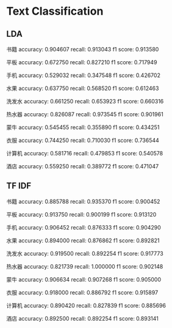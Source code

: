 # Text Classification





## LDA
书籍		accuracy: 0.904607		recall: 0.913043		f1 score: 0.913580

平板		accuracy: 0.672750		recall: 0.827210		f1 score: 0.717949

手机		accuracy: 0.529032		recall: 0.347548		f1 score: 0.426702

水果		accuracy: 0.637750		recall: 0.568520		f1 score: 0.612463

洗发水		accuracy: 0.661250		recall: 0.653923		f1 score: 0.660316

热水器		accuracy: 0.826087		recall: 0.973545		f1 score: 0.901961

蒙牛		accuracy: 0.545455		recall: 0.355890		f1 score: 0.434251

衣服		accuracy: 0.744250		recall: 0.710030		f1 score: 0.736544

计算机		accuracy: 0.581716		recall: 0.479853		f1 score: 0.540578

酒店		accuracy: 0.559250		recall: 0.389772		f1 score: 0.471047







## TF IDF
书籍		accuracy: 0.885788		recall: 0.935370		f1 score: 0.900452

平板		accuracy: 0.913750		recall: 0.900199		f1 score: 0.913120

手机		accuracy: 0.906452		recall: 0.876333		f1 score: 0.904290

水果		accuracy: 0.894000		recall: 0.876862		f1 score: 0.892821

洗发水		accuracy: 0.919500		recall: 0.892254		f1 score: 0.917773

热水器		accuracy: 0.821739		recall: 1.000000		f1 score: 0.902148

蒙牛		accuracy: 0.906634		recall: 0.907268		f1 score: 0.905000

衣服		accuracy: 0.918000		recall: 0.886792		f1 score: 0.915897

计算机		accuracy: 0.890420		recall: 0.827839		f1 score: 0.885696

酒店		accuracy: 0.892500		recall: 0.892254		f1 score: 0.893141
